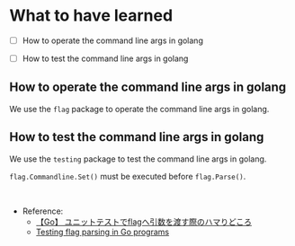 # What to have learned

- [ ] How to operate the command line args in golang
- [ ] How to test the command line args in golang


## How to operate the command line args in golang

We use the `flag` package to operate the command line args in golang.


## How to test the command line args in golang

We use the `testing` package to test the command line args in golang.

`flag.Commandline.Set()` must be executed before `flag.Parse()`.

<br>

- Reference:
  - [【Go】 ユニットテストでflagへ引数を渡す際のハマりどころ](https://qiita.com/vengavengavnega/items/874212b929ba53ce2810)
  - [Testing flag parsing in Go programs](https://eli.thegreenplace.net/2020/testing-flag-parsing-in-go-programs/)


